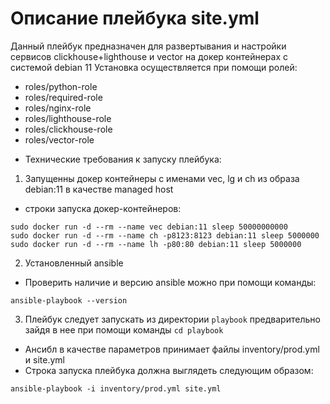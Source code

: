 # Описание плейбука site.yml
Данный плейбук предназначен для развертывания и настройки сервисов clickhouse+lighthouse и vector на докер контейнерах с системой debian 11
Установка осуществляется при помощи ролей:
- roles/python-role
- roles/required-role
- roles/nginx-role
- roles/lighthouse-role
- roles/clickhouse-role
- roles/vector-role

* Технические требования к запуску плейбука:
1. Запущенны докер контейнеры с именами vec, lg и ch из образа debian:11 в качестве managed host
 - строки запуска докер-контейнеров:
```shell
sudo docker run -d --rm --name vec debian:11 sleep 50000000000
sudo docker run -d --rm --name ch -p8123:8123 debian:11 sleep 5000000
sudo docker run -d --rm --name lh -p80:80 debian:11 sleep 5000000
```
2. Установленный ansible
* Проверить наличие и версию ansible можно при помощи команды:
```shell
ansible-playbook --version
```
3. Плейбук следует запускать из директории `playbook` предварительно зайдя в нее при помощи команды `cd playbook`
* Ансибл в качестве параметров принимает файлы inventory/prod.yml и site.yml
* Строка запуска плейбука должна выглядеть следующим образом:
```shell
ansible-playbook -i inventory/prod.yml site.yml
```
